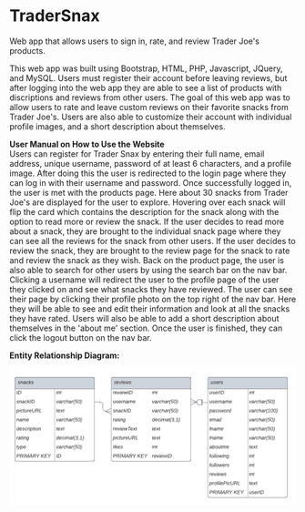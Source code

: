 # TraderSnax

Web app that allows users to sign in, rate, and review Trader Joe's products.

This web app was built using Bootstrap, HTML, PHP, Javascript, JQuery, and MySQL. Users must register their account before leaving reviews, but after logging into the web app they are able to see a list of products with discriptions and reviews from other users. The goal of this web app was to allow users to rate and leave custom reviews on their favorite snacks from Trader Joe's. Users are also able to customize their account with individual profile images, and a short description about themselves.

<b>User Manual on How to Use the Website</b>
<br>
Users can register for Trader Snax by entering their full name, email address, unique username, password of at least 6 characters, and a profile image. After doing this the user is redirected to the login page where they can log in with their username and password. Once successfully logged in, the user is met with the products page. Here about 30 snacks from Trader Joe's are displayed for the user to explore. Hovering over each snack will flip the card which contains the description for the snack along with the option to read more or review the snack. If the user decides to read more about a snack, they are brought to the individual snack page where they can see all the reviews for the snack from other users. If the user decides to review the snack, they are brought to the review page for the snack to rate and review the snack as they wish. Back on the product page, the user is also able to search for other users by using the search bar on the nav bar. Clicking a username will redirect the user to the profile page of the user they clicked on and see what snacks they have reviewed. The user can see their page by clicking their profile photo on the top right of the nav bar. Here they will be able to see and edit their information and look at all the snacks they have rated. Users will also be able to add a short description about themselves in the 'about me' section. Once the user is finished, they can click the logout button on the nav bar.

<b>Entity Relationship Diagram: </b>

<img src="./ER_Diagram.png" />
